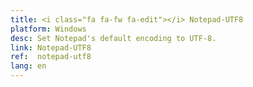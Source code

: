 ```yaml
---
title: <i class="fa fa-fw fa-edit"></i> Notepad-UTF8
platform: Windows
desc: Set Notepad's default encoding to UTF-8.
link: Notepad-UTF8
ref:  notepad-utf8
lang: en
---
```

